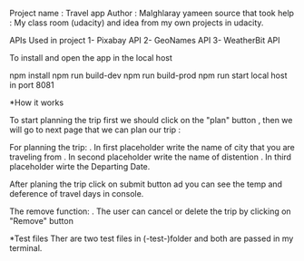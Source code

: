 Project name : Travel app
Author : Malghlaray yameen 
source that took help : My class room (udacity) and idea from my own projects in udacity.

APIs Used in project
1- Pixabay API 2- GeoNames API 3- WeatherBit API

To install and open the app in the local host

npm install
npm run build-dev
npm run build-prod
npm run start
local host in port 8081






*How it works

To start planning the trip first we should click on the "plan" button , then we will go to next page that we can plan our trip :

For planning the trip: . In first placeholder write the name of city that you are traveling from . In second placeholder write the name of distention . In third placeholder wirte the Departing Date.

After planing the trip click on submit button ad you can see the temp and deference of travel days in console.

The remove function: . The user can cancel or delete the trip by clicking on "Remove" button


*Test files
Ther are two test files in (-test-)folder 
and both are passed in my terminal. 
